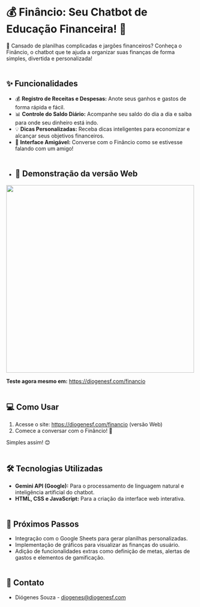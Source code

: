 # 💰 Finâncio: Seu Chatbot de Educação Financeira! 🤖

👋 Cansado de planilhas complicadas e jargões financeiros? Conheça o Finâncio, o chatbot que te ajuda a organizar suas finanças de forma simples, divertida e personalizada!
<br><br>
## ✨ Funcionalidades

* 💰 **Registro de Receitas e Despesas:**  Anote seus ganhos e gastos de forma rápida e fácil.
* 📊 **Controle do Saldo Diário:**  Acompanhe seu saldo do dia a dia e saiba para onde seu dinheiro está indo.
* 💡 **Dicas Personalizadas:**  Receba dicas inteligentes para economizar e alcançar seus objetivos financeiros.
* 💬 **Interface Amigável:** Converse com o Finâncio como se estivesse falando com um amigo!
<br><br>
* ## 🚀 Demonstração da versão Web

<img src="https://caruaru.net/demo_01.gif" style="height:500px; width: auto;">

**Teste agora mesmo em:** <https://diogenesf.com/financio>
<br><br>
## 💻 Como Usar

1. Acesse o site: <https://diogenesf.com/financio> (versão Web)
2. Comece a conversar com o Finâncio! 💬

Simples assim! 😊
<br><br>
## 🛠️ Tecnologias Utilizadas

* **Gemini API (Google):**  Para o processamento de linguagem natural e inteligência artificial do chatbot.
* **HTML, CSS e JavaScript:**  Para a criação da interface web interativa.
<br><br>
## 🚀 Próximos Passos

* Integração com o Google Sheets para gerar planilhas personalizadas.
* Implementação de gráficos para visualizar as finanças do usuário.
* Adição de funcionalidades extras como definição de metas, alertas de gastos e elementos de gamificação.
<br><br>
## 📧 Contato

* Diógenes Souza - diogenes@diogenesf.com
